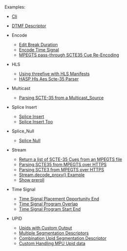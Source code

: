 Examples:


 * [Cli](https://github.com/futzu/SCTE35-threefive/blob/master/examples/cli.py)


* [DTMF Descriptor](https://github.com/futzu/SCTE35-threefive/blob/master/examples/dtmf)

 
 * Encode
   * [Edit Break Duration](https://github.com/futzu/scte35-threefive/blob/master/examples/encode/edit_break_duration.py)
   * [Encode Time Signal](https://github.com/futzu/scte35-threefive/blob/master/examples/encode/encode_time_signal.py)
   * [MPEGTS pass-through SCTE35 Cue Re-Encoding](https://github.com/futzu/scte35-threefive/blob/master/examples/encode/streamedit.py)


 * HLS
      * [Using threefive with HLS Manifests](https://github.com/futzu/SCTE35-threefive/tree/master/examples/hls)
      * [HASP Hls Aes Scte-35 Parser](https://github.com/futzu/threefive/blob/master/examples/hls/hasp.py)
      

* Multicast

  * [Parsing SCTE-35 from a Multicast_Source](https://github.com/futzu/SCTE35-threefive/blob/master/examples/multicast/README.txt)

* Splice Insert
  * [Splice Insert](https://github.com/futzu/SCTE35-threefive/blob/master/examples/spliceinsert/splice_insert.py)
  * [Splice Insert Too](https://github.com/futzu/SCTE35-threefive/blob/master/examples/spliceinsert/splice_insert_too.py)

* Splice_Null
 
  * [Splice Null](https://github.com/futzu/SCTE35-threefive/blob/master/examples/splicenull)  

* Stream
   * [Return a list of SCTE-35 Cues from an MPEGTS file](https://github.com/futzu/threefive/blob/master/examples/stream/cue_list.py)
   * [Parsing SCTE35 from MPEGTS over HTTPS](https://github.com/futzu/threefive/blob/master/examples/stream/cool_decode_http.py)
   * [Parsing SCTE3 from MPEGTS over HTTPS](https://github.com/futzu/threefive/blob/master/examples/stream/decode_http.py)
   * [Stream.decode_proxy() Example](https://github.com/futzu/SCTE35-threefive/blob/master/examples/stream/decode_proxy.py)
   * [Show preroll](https://github.com/futzu/threefive/blob/master/examples/stream/preroll.py)

* Time Signal

  * [Time Signal Placement Opportunity End](https://github.com/futzu/threefive/blob/master/examples/timesignal/time_signal-placement_opportunity_end.py)
  * [Time Signal Program Overlap](https://github.com/futzu/threefive/blob/master/examples/timesignal/time_signal-program_overlap.py)
  * [Time Signal Program Start End](https://github.com/futzu/threefive/blob/master/examples/timesignal/time_signal_blackout_override_program_end.py)

*  UPID
 
   * [Upids with Custom Output](https://github.com/futzu/threefive/blob/master/examples/upid/upid_custom_output.py)
   * [Multiple Segmentation Descriptors](https://github.com/futzu/threefive/blob/master/examples/upid/multi_upid.py)
   * [Combination Upid Segmentation Descriptor](https://github.com/futzu/threefive/blob/master/examples/upid/upid_combo.py)
   * [Custom Handling MPU Upid data](https://github.com/futzu/threefive/blob/master/examples/upid/custom_upid_handling.py)



